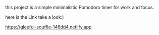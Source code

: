 this project is a simple minimalistic Pomodoro timer for work and focus.

here is the Link take a look:)

https://gleeful-souffle-146dd4.netlify.app

